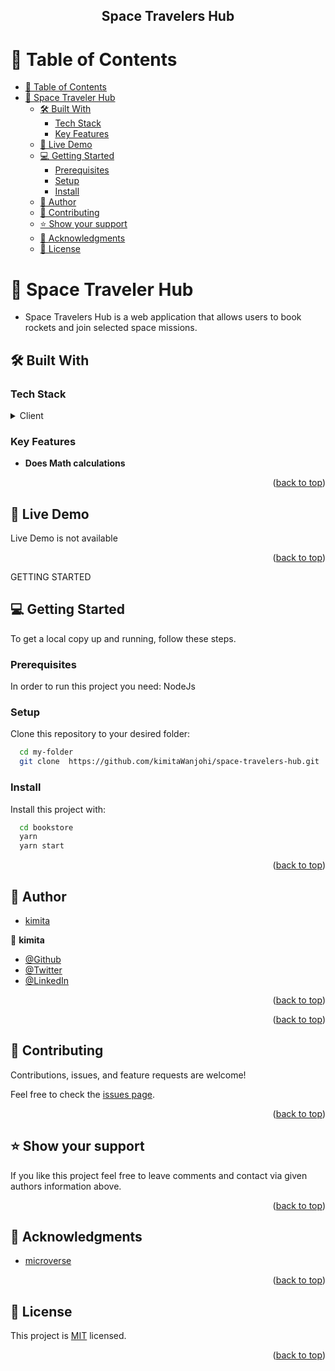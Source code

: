 <div align="center">
 
  <h2><b>Space Travelers Hub</b></h2>

</div>

<!-- TABLE OF CONTENTS -->

# 📗 Table of Contents

- [📗 Table of Contents](#-table-of-contents)
- [📖 Space Traveler Hub ](#-space-traveler-hub-)
  - [🛠 Built With ](#-built-with-)
    - [Tech Stack ](#tech-stack-)
    - [Key Features ](#key-features-)
  - [🚀 Live Demo](#-live-demo)
  - [💻 Getting Started ](#-getting-started-)
    - [Prerequisites](#prerequisites)
    - [Setup](#setup)
    - [Install](#install)
  - [👥 Author ](#-author-)
  - [🤝 Contributing ](#-contributing-)
  - [⭐️ Show your support ](#️-show-your-support-)
  - [🙏 Acknowledgments ](#-acknowledgments-)
  - [📝 License ](#-license-)

<!-- PROJECT DESCRIPTION -->

# 📖 Space Traveler Hub <a name="about-project"></a>

* Space Travelers Hub is a web application that allows users to book rockets and join selected space missions.

## 🛠 Built With <a name="built-with"></a>

### Tech Stack <a name="tech-stack"></a>


<details>
  <summary>Client</summary>
  <ul>
    <li>Reactjs</li>
    <li>Redux</li>
    <li>Tailwindcss </li>
  </ul>
</details>



<!-- Features -->

### Key Features <a name="key-features"></a>

- **Does Math calculations**

<p align="right">(<a href="#readme-top">back to top</a>)</p>

<!-- LIVE DEMO -->

## 🚀 Live Demo 
Live Demo is not available


<p align="right">(<a href="#readme-top">back to top</a>)</p>

GETTING STARTED

## 💻 Getting Started <a name="getting-started"></a>


To get a local copy up and running, follow these steps.

### Prerequisites

In order to run this project you need: NodeJs 



### Setup

Clone this repository to your desired folder: 



```sh
  cd my-folder
  git clone  https://github.com/kimitaWanjohi/space-travelers-hub.git
```
### Install

Install this project with:


```sh
  cd bookstore
  yarn 
  yarn start
```

<p align="right">(<a href="#readme-top">back to top</a>)</p>

<!-- AUTHORS -->

## 👥 Author <a name="authors"></a>

- [kimita](https://github.com/kimitaWanjohi)


👤 **kimita**

- [@Github](https://github.com/kimitawanjohi)
- [@Twitter](https://twitter.com/kimitaw)
- [@LinkedIn](https://linkedin.com/in/kimitawanjohi)



<p align="right">(<a href="#readme-top">back to top</a>)</p>



<p align="right">(<a href="#readme-top">back to top</a>)</p>

## 🤝 Contributing <a name="contributing"></a>

Contributions, issues, and feature requests are welcome!

Feel free to check the [issues page](../../issues/).

<p align="right">(<a href="#readme-top">back to top</a>)</p>

## ⭐️ Show your support <a name="support"></a>




If you like this project feel free to leave comments and contact via given authors information above.

<p align="right">(<a href="#readme-top">back to top</a>)</p>

## 🙏 Acknowledgments <a name="acknowledgements"></a>

- [microverse](https://www.microverse.org/)

<p align="right">(<a href="#readme-top">back to top</a>)</p>

## 📝 License <a name="license"></a>


This project is [MIT](./LICENSE) licensed.

<p align="right">(<a href="#readme-top">back to top</a>)</p>
